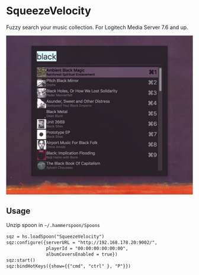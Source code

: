 # SqueezeVelocity
Fuzzy search your music collection. For Logitech Media Server 7.6 and up.

![screenshot](screen.png "Screenshot")

## Usage
Unzip spoon in `~/.hammerspoon/Spoons`

```
sqz = hs.loadSpoon("SqueezeVelocity")
sqz:configure({serverURL = "http://192.168.178.20:9002/",
               playerId = "00:00:00:00:00:00",
               albumCoversEnabled = true})
sqz:start()
sqz:bindHotKeys({show={{"cmd", "ctrl" }, "P"}})
```
